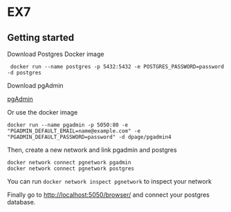 # EX7

## Getting started

Download Postgres Docker image

```
 docker run --name postgres -p 5432:5432 -e POSTGRES_PASSWORD=password -d postgres
```

Download pgAdmin

[pgAdmin](https://www.pgadmin.org/download/)

Or use the docker image

```
docker run --name pgadmin -p 5050:80 -e "PGADMIN_DEFAULT_EMAIL=name@example.com" -e "PGADMIN_DEFAULT_PASSWORD=password" -d dpage/pgadmin4
```

Then, create a new network and link pgadmin and postgres

```
docker network connect pgnetwork pgadmin
docker network connect pgnetwork postgres
```

You can run `docker network inspect pgnetwork` to inspect your network

Finally go to [http://localhost:5050/browser/](http://localhost:5050/browser/) and connect your postgres database.

